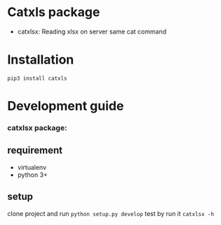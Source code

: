 # Catxls package
* catxlsx: Reading xlsx on server same cat command
# Installation
```
pip3 install catxls
```
# Development guide
### catxlsx package: 
## requirement
- virtualenv
- python 3+
## setup
  clone project and run `python setup.py develop`
  test by run it `catxlsx -h`


